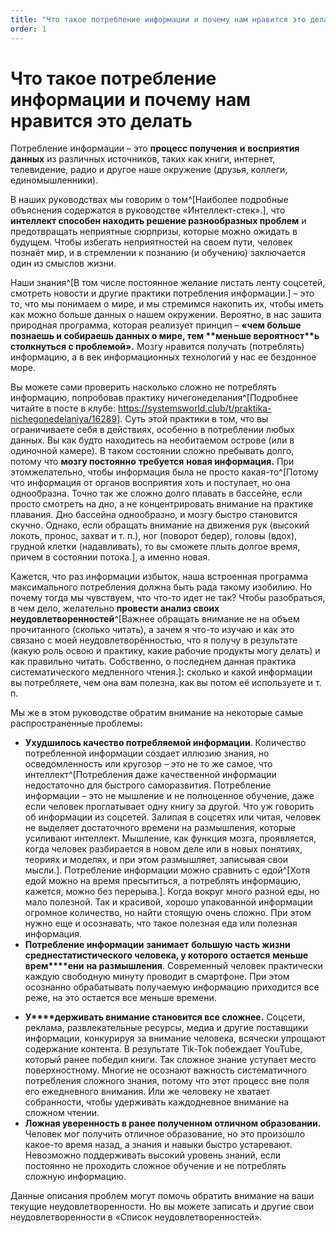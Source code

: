 ```yaml
---
title: "Что такое потребление информации и почему нам нравится это делать"
order: 1
---
```


# Что такое потребление информации и почему нам нравится это делать

Потребление информации – это **процесс получения** **и** **восприятия** **данных** из различных источников, таких как книги, интернет, телевидение, радио и другое наше окружение (друзья, коллеги, единомышленники).

В наших руководствах мы говорим о том^[Наиболее подробные объяснения содержатся в руководстве «Интеллект-стек».], что **интеллект способен находить решение разнообразных проблем** и предотвращать неприятные сюрпризы, которые можно ожидать в будущем. Чтобы избегать неприятностей на своем пути, человек познаёт мир, и в стремлении к познанию (и обучению) заключается один из смыслов жизни.

Наши знания^[В том числе постоянное желание листать ленту соцсетей, смотреть новости и другие практики потребления информации.] – это то, что мы понимаем о мире, и мы стремимся накопить их, чтобы иметь как можно больше данных о нашем окружении. Вероятно, в нас зашита природная программа, которая реализует принцип – **«****чем** **больше познаешь и собираешь данных о мире,** **тем** **меньше вероятност****ь** **столкнуться с проблемой».** Мозгу нравится получать (потреблять) информацию, а в век информационных технологий у нас ее бездонное море.

Вы можете сами проверить насколько сложно не потреблять информацию, попробовав практику ничегонеделания^[Подробнее читайте в посте в клубе: <https://systemsworld.club/t/praktika-nichegonedelaniya/16289>]. Суть этой практики в том, что вы ограничиваете себя в действиях, особенно в потреблении любых данных. Вы как будто находитесь на необитаемом острове (или в одиночной камере). В таком состоянии сложно пребывать долго, потому что **мозгу постоянно** **требуется** **новая информация.** При этомжелательно, чтобы информация была не просто какая-то^[Потому что информация от органов восприятия хоть и поступает, но она однообразна. Точно так же сложно долго плавать в бассейне, если просто смотреть на дно, а не концентрировать внимание на практике плавания. Дно бассейна однообразно, и мозгу быстро становится скучно. Однако, если обращать внимание на движения рук (высокий локоть, пронос, захват и т. п.), ног (поворот бедер), головы (вдох), грудной клетки (надавливать), то вы сможете плыть долгое время, причем в состоянии потока.], а именно новая.

Кажется, что раз информации избыток, наша встроенная программа максимального потребления должна быть рада такому изобилию. Но почему тогда мы чувствуем, что что-то идет не так? Чтобы разобраться, в чем дело, желательно **провести анализ своих неудовлетворенностей**^[Важнее обращать внимание не на объем прочитанного (сколько читать), а зачем я что-то изучаю и как это связано с моей неудовлетворённостью, что я получу в результате (какую роль освою и практику, какие рабочие продукты могу делать) и как правильно читать. Собственно, о последнем данная практика систематического медленного чтения.]**:** сколько и какой информации вы потребляете, чем она вам полезна, как вы потом её используете и т. п.

Мы же в этом руководстве обратим внимание на некоторые самые распространенные проблемы:

* **Ухудшилось качество потребляемой информации**. Количество потребленной информации создает иллюзию знания, но осведомленность или кругозор – это не то же самое, что интеллект^[Потребления даже качественной информации недостаточно для быстрого саморазвития. Потребление информации – это не мышление и не полноценное обучение, даже если человек проглатывает одну книгу за другой. Что уж говорить об информации из соцсетей. Залипая в соцсетях или читая, человек не выделяет достаточного времени на размышления, которые усиливают интеллект. Мышление, как функция мозга, проявляется, когда человек разбирается в новом деле или в новых понятиях, теориях и моделях, и при этом размышляет, записывая свои мысли.]. Потребление информации можно сравнить с едой^[Хотя едой можно на время пресытиться, а потреблять информацию, кажется, можно без перерыва.]. Когда вокруг много разной еды, но мало полезной. Так и красивой, хорошо упакованной информации огромное количество, но найти стоящую очень сложно. При этом нужно еще и осознавать, что такое полезная еда или полезная информация.
* **Потребление информации** **занимает** **большую часть жизни среднестатистического человека, у которого** **остается** **меньше врем****ени** **на размышления**. Современный человек практически каждую свободную минуту проводит в смартфоне. При этом осознанно обрабатывать получаемую информацию приходится все реже, на это остается все меньше времени.

+ **У****держивать внимание становится все сложнее.** Соцсети, реклама, развлекательные ресурсы, медиа и другие поставщики информации, конкурируя за внимание человека, всячески упрощают содержание контента. В результате Tik-Tok побеждает YouTube, который ранее победил книги. Так сложное знание уступает место поверхностному. Многие не осознают важность систематичного потребления сложного знания, потому что этот процесс вне поля его ежедневного внимания. Или же человеку не хватает собранности, чтобы удерживать каждодневное внимание на сложном чтении.
+ **Ложная уверенность в ранее полученном отличном образовании.** Человек мог получить отличное образование, но это произошло какое-то время назад, а знания и навыки быстро устаревают. Невозможно поддерживать высокий уровень знаний, если постоянно не проходить сложное обучение и не потреблять сложную информацию.

Данные описания проблем могут помочь обратить внимание на ваши текущие неудовлетворенности. Но вы можете записать и другие свои неудовлетворенности в «Список неудовлетворенностей».